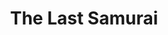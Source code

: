 ---
"\uFEFFauthor_sort": Dewitt, Helen
authors: Helen Dewitt
comments: ''
cover: "/Users/Raman/Calibre Library/Helen Dewitt/The Last Samurai (74)/cover.jpg"
formats: mobi
id: '74'
identifiers: ''
isbn: ''
languages: ''
library_name: Calibre Library
pubdate: '0101-01-01T09:00:00+09:00'
publisher: ''
rating: ''
series: ''
series_index: '1.0'
size: '981831'
tags: ''
timestamp: '0101-01-01T09:00:00+09:00'
title: The Last Samurai
title_sort: Last Samurai, The
uuid: 6dd11862-5e1d-48a9-a143-742a630d531d
"#format": MOBI
layout: book
link: false
---